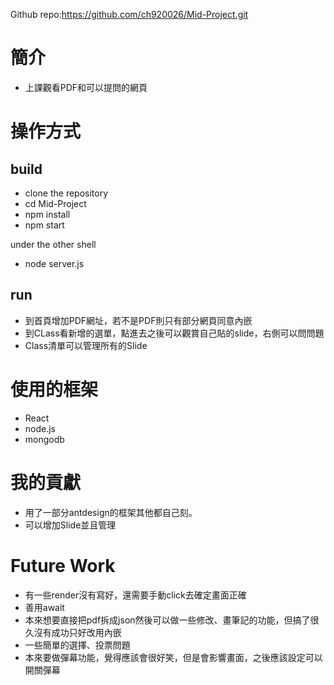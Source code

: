 Github repo:https://github.com/ch920026/Mid-Project.git
# 簡介
- 上課觀看PDF和可以提問的網頁
# 操作方式
## build
- clone the repository
- cd Mid-Project
- npm install
- npm start

under the other shell
- node server.js
## run

- 到首頁增加PDF網址，若不是PDF則只有部分網頁同意內嵌
- 到CLass看新增的選單，點進去之後可以觀賞自己貼的slide，右側可以問問題
- Class清單可以管理所有的Slide
# 使用的框架
- React
- node.js
- mongodb
# 我的貢獻
- 用了一部分antdesign的框架其他都自己刻。
- 可以增加Slide並且管理
# Future Work
- 有一些render沒有寫好，還需要手動click去確定畫面正確
- 善用await
- 本來想要直接把pdf拆成json然後可以做一些修改、畫筆記的功能，但搞了很久沒有成功只好改用內嵌
- 一些簡單的選擇、投票問題
- 本來要做彈幕功能，覺得應該會很好笑，但是會影響畫面，之後應該設定可以開關彈幕

